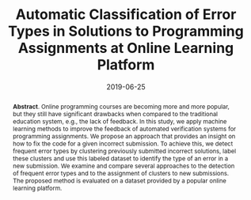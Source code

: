 ---
title: "Automatic Classification of Error Types in Solutions to Programming Assignments at Online Learning Platform"
authors: '<i>Artyom Lobanov, Timofey Bryksin, and Alexey Shpilman</i>'
collection: publications
permalink: /publication/2019-06-25-stepik
date: 2019-06-25
venue: "proceedings of <b>AIED'19</b>"
paperurl: 'https://doi.org/10.1007/978-3-030-23207-8_33'
pdf: 'https://arxiv.org/pdf/2107.06009.pdf'
abstract: "<p><b>Abstract</b>. Online programming courses are becoming more and more popular, but they still have significant drawbacks when compared to the traditional education system, e.g., the lack of feedback. In this study, we apply machine learning methods to improve the feedback of automated verification systems for programming assignments. We propose an approach that provides an insight on how to fix the code for a given incorrect submission. To achieve this, we detect frequent error types by clustering previously submitted incorrect solutions, label these clusters and use this labeled dataset to identify the type of an error in a new submission. We examine and compare several approaches to the detection of frequent error types and to the assignment of clusters to new submissions. The proposed method is evaluated on a dataset provided by a popular online learning platform.</p>"
---